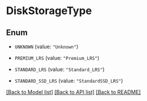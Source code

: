 # DiskStorageType

## Enum


* `UNKNOWN` (value: `"Unknown"`)

* `PREMIUM_LRS` (value: `"Premium_LRS"`)

* `STANDARD_LRS` (value: `"Standard_LRS"`)

* `STANDARD_SSD_LRS` (value: `"StandardSSD_LRS"`)


[[Back to Model list]](../README.md#documentation-for-models) [[Back to API list]](../README.md#documentation-for-api-endpoints) [[Back to README]](../README.md)


